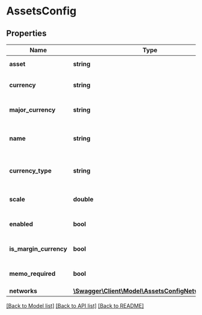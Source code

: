 # AssetsConfig

## Properties
Name | Type | Description | Notes
------------ | ------------- | ------------- | -------------
**asset** | **string** |  | [default to 'XBT']
**currency** | **string** |  | [optional] [default to 'XBt']
**major_currency** | **string** |  | [optional] [default to 'XBT']
**name** | **string** |  | [optional] [default to 'Bitcoin']
**currency_type** | **string** |  | [optional] [default to 'Crypto']
**scale** | **double** |  | [optional] [default to 8.0]
**enabled** | **bool** |  | [optional] [default to true]
**is_margin_currency** | **bool** |  | [optional] [default to true]
**memo_required** | **bool** |  | [optional] [default to false]
**networks** | [**\Swagger\Client\Model\AssetsConfigNetworkItem[]**](AssetsConfigNetworkItem.md) |  | [optional] 

[[Back to Model list]](../README.md#documentation-for-models) [[Back to API list]](../README.md#documentation-for-api-endpoints) [[Back to README]](../README.md)


